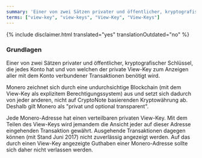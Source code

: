```yaml
---
summary: 'Einer von zwei Sätzen privater und öffentlicher, kryptografischer Schlüssel, die jedes Konto hat und von welchen der private View-Key zum Anzeigen aller mit dem Konto verbundener Transaktionen benötigt wird.'
terms: ["view-key", "view-keys", "View-Key", "View-Keys"]
---
```


{% include disclaimer.html translated="yes" translationOutdated="no" %}

### Grundlagen

Einer von zwei Sätzen privater und öffentlicher, kryptografischer Schlüssel,
die jedes Konto hat und von welchen der private View-Key zum Anzeigen aller
mit dem Konto verbundener Transaktionen benötigt wird.

Monero zeichnet sich durch eine undurchsichtige Blockchain (mit dem View-Key
als explizitem Berechtigungssystem) aus und setzt sich dadurch von jeder
anderen, nicht auf CryptoNote basierenden Kryptowährung ab. Deshalb gilt
Monero als "privat und optional transparent".

Jede Monero-Adresse hat einen verteilbaren privaten View-Key. Mit dem Teilen
des View-Keys wird jemandem die Ansicht jeder auf dieser Adresse eingehenden
Transaktion gewährt. Ausgehende Transaktionen dagegen können (mit Stand Juni
2017) nicht zuverlässig angezeigt werden. Auf das durch einen View-Key
angezeigte Guthaben einer Monero-Adresse sollte sich daher nicht verlassen
werden.
